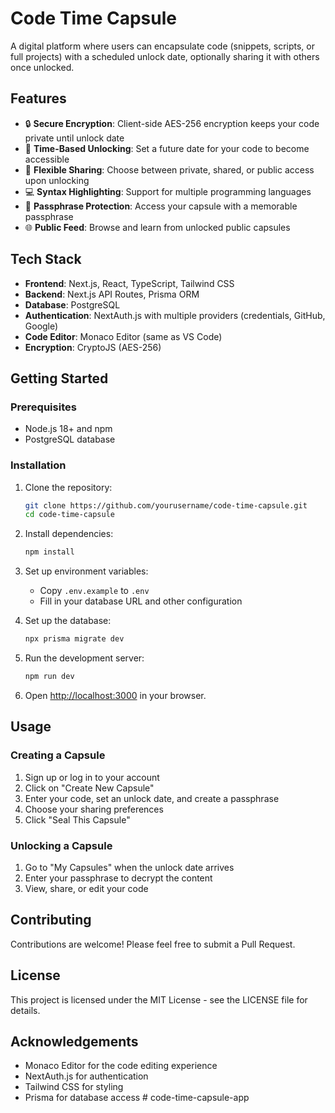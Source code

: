 # Code Time Capsule

A digital platform where users can encapsulate code (snippets, scripts, or full projects) with a scheduled unlock date, optionally sharing it with others once unlocked.

## Features

- 🔒 **Secure Encryption**: Client-side AES-256 encryption keeps your code private until unlock date
- 📅 **Time-Based Unlocking**: Set a future date for your code to become accessible
- 👥 **Flexible Sharing**: Choose between private, shared, or public access upon unlocking
- 💻 **Syntax Highlighting**: Support for multiple programming languages
- 🔐 **Passphrase Protection**: Access your capsule with a memorable passphrase
- 🌐 **Public Feed**: Browse and learn from unlocked public capsules

## Tech Stack

- **Frontend**: Next.js, React, TypeScript, Tailwind CSS
- **Backend**: Next.js API Routes, Prisma ORM
- **Database**: PostgreSQL
- **Authentication**: NextAuth.js with multiple providers (credentials, GitHub, Google)
- **Code Editor**: Monaco Editor (same as VS Code)
- **Encryption**: CryptoJS (AES-256)

## Getting Started

### Prerequisites

- Node.js 18+ and npm
- PostgreSQL database

### Installation

1. Clone the repository:
   ```bash
   git clone https://github.com/yourusername/code-time-capsule.git
   cd code-time-capsule
   ```

2. Install dependencies:
   ```bash
   npm install
   ```

3. Set up environment variables:
   - Copy `.env.example` to `.env`
   - Fill in your database URL and other configuration

4. Set up the database:
   ```bash
   npx prisma migrate dev
   ```

5. Run the development server:
   ```bash
   npm run dev
   ```

6. Open [http://localhost:3000](http://localhost:3000) in your browser.

## Usage

### Creating a Capsule

1. Sign up or log in to your account
2. Click on "Create New Capsule"
3. Enter your code, set an unlock date, and create a passphrase
4. Choose your sharing preferences
5. Click "Seal This Capsule"

### Unlocking a Capsule

1. Go to "My Capsules" when the unlock date arrives
2. Enter your passphrase to decrypt the content
3. View, share, or edit your code

## Contributing

Contributions are welcome! Please feel free to submit a Pull Request.

## License

This project is licensed under the MIT License - see the LICENSE file for details.

## Acknowledgements

- Monaco Editor for the code editing experience
- NextAuth.js for authentication
- Tailwind CSS for styling
- Prisma for database access #   c o d e - t i m e - c a p s u l e - a p p  
 